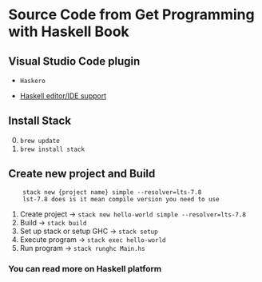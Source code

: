 # Source Code from Get Programming with Haskell Book

## Visual Studio Code plugin
- `Haskero`
* <a href="https://github.com/rainbyte/haskell-ide-chart"> Haskell editor/IDE support</a>

## Install Stack 
0. `brew update`
1. `brew install stack`

## Create new project and Build 
```shell
	stack new {project name} simple --resolver=lts-7.8
	lst-7.8 does is it mean compile version you need to use
```
1. Create project -> `stack new hello-world simple --resolver=lts-7.8` 
2. Build -> `stack build` 
3. Set up stack or setup GHC -> `stack setup`
4. Execute program -> `stack exec hello-world`
5. Run program -> `stack runghc Main.hs`


### You can read more on Haskell platform